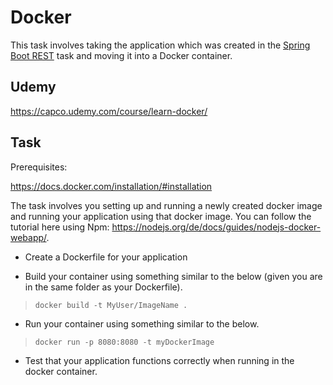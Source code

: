 # Docker

This task involves taking the application which was created in the [Spring Boot REST](Spring_Boot_REST) task and moving it into a Docker container.

## Udemy

<https://capco.udemy.com/course/learn-docker/>

## Task

Prerequisites:

<https://docs.docker.com/installation/#installation>

The task involves you setting up and running a newly created docker image and running your application using that docker image. You can follow the tutorial here using Npm: <https://nodejs.org/de/docs/guides/nodejs-docker-webapp/>. 


-   Create a Dockerfile for your application

-   Build your container using something similar to the below (given you are in the same folder as your Dockerfile).

>     docker build -t MyUser/ImageName .

-   Run your container using something similar to the below.

>     docker run -p 8080:8080 -t myDockerImage


-   Test that your application functions correctly when running in the docker container.
